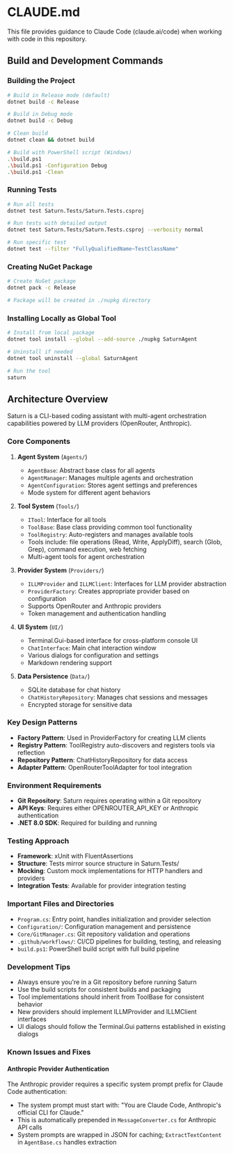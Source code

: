# CLAUDE.md

This file provides guidance to Claude Code (claude.ai/code) when working with code in this repository.

## Build and Development Commands

### Building the Project
```bash
# Build in Release mode (default)
dotnet build -c Release

# Build in Debug mode
dotnet build -c Debug

# Clean build
dotnet clean && dotnet build

# Build with PowerShell script (Windows)
.\build.ps1
.\build.ps1 -Configuration Debug
.\build.ps1 -Clean
```

### Running Tests
```bash
# Run all tests
dotnet test Saturn.Tests/Saturn.Tests.csproj

# Run tests with detailed output
dotnet test Saturn.Tests/Saturn.Tests.csproj --verbosity normal

# Run specific test
dotnet test --filter "FullyQualifiedName~TestClassName"
```

### Creating NuGet Package
```bash
# Create NuGet package
dotnet pack -c Release

# Package will be created in ./nupkg directory
```

### Installing Locally as Global Tool
```bash
# Install from local package
dotnet tool install --global --add-source ./nupkg SaturnAgent

# Uninstall if needed
dotnet tool uninstall --global SaturnAgent

# Run the tool
saturn
```

## Architecture Overview

Saturn is a CLI-based coding assistant with multi-agent orchestration capabilities powered by LLM providers (OpenRouter, Anthropic).

### Core Components

1. **Agent System** (`Agents/`)
   - `AgentBase`: Abstract base class for all agents
   - `AgentManager`: Manages multiple agents and orchestration
   - `AgentConfiguration`: Stores agent settings and preferences
   - Mode system for different agent behaviors

2. **Tool System** (`Tools/`)
   - `ITool`: Interface for all tools
   - `ToolBase`: Base class providing common tool functionality
   - `ToolRegistry`: Auto-registers and manages available tools
   - Tools include: file operations (Read, Write, ApplyDiff), search (Glob, Grep), command execution, web fetching
   - Multi-agent tools for agent orchestration

3. **Provider System** (`Providers/`)
   - `ILLMProvider` and `ILLMClient`: Interfaces for LLM provider abstraction
   - `ProviderFactory`: Creates appropriate provider based on configuration
   - Supports OpenRouter and Anthropic providers
   - Token management and authentication handling

4. **UI System** (`UI/`)
   - Terminal.Gui-based interface for cross-platform console UI
   - `ChatInterface`: Main chat interaction window
   - Various dialogs for configuration and settings
   - Markdown rendering support

5. **Data Persistence** (`Data/`)
   - SQLite database for chat history
   - `ChatHistoryRepository`: Manages chat sessions and messages
   - Encrypted storage for sensitive data

### Key Design Patterns

- **Factory Pattern**: Used in ProviderFactory for creating LLM clients
- **Registry Pattern**: ToolRegistry auto-discovers and registers tools via reflection
- **Repository Pattern**: ChatHistoryRepository for data access
- **Adapter Pattern**: OpenRouterToolAdapter for tool integration

### Environment Requirements

- **Git Repository**: Saturn requires operating within a Git repository
- **API Keys**: Requires either OPENROUTER_API_KEY or Anthropic authentication
- **.NET 8.0 SDK**: Required for building and running

### Testing Approach

- **Framework**: xUnit with FluentAssertions
- **Structure**: Tests mirror source structure in Saturn.Tests/
- **Mocking**: Custom mock implementations for HTTP handlers and providers
- **Integration Tests**: Available for provider integration testing

### Important Files and Directories

- `Program.cs`: Entry point, handles initialization and provider selection
- `Configuration/`: Configuration management and persistence
- `Core/GitManager.cs`: Git repository validation and operations
- `.github/workflows/`: CI/CD pipelines for building, testing, and releasing
- `build.ps1`: PowerShell build script with full build pipeline

### Development Tips

- Always ensure you're in a Git repository before running Saturn
- Use the build scripts for consistent builds and packaging
- Tool implementations should inherit from ToolBase for consistent behavior
- New providers should implement ILLMProvider and ILLMClient interfaces
- UI dialogs should follow the Terminal.Gui patterns established in existing dialogs

### Known Issues and Fixes

#### Anthropic Provider Authentication
The Anthropic provider requires a specific system prompt prefix for Claude Code authentication:
- The system prompt must start with: "You are Claude Code, Anthropic's official CLI for Claude."
- This is automatically prepended in `MessageConverter.cs` for Anthropic API calls
- System prompts are wrapped in JSON for caching; `ExtractTextContent` in `AgentBase.cs` handles extraction